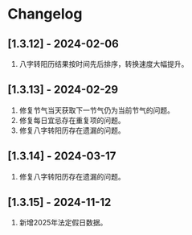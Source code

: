 # Changelog


## [1.3.12] - 2024-02-06
1. 八字转阳历结果按时间先后排序，转换速度大幅提升。

## [1.3.13] - 2024-02-29
1. 修复节气当天获取下一节气仍为当前节气的问题。
2. 修复每日宜忌存在重复项的问题。
3. 修复八字转阳历存在遗漏的问题。

## [1.3.14] - 2024-03-17
1. 修复八字转阳历存在遗漏的问题。

## [1.3.15] - 2024-11-12
1. 新增2025年法定假日数据。
